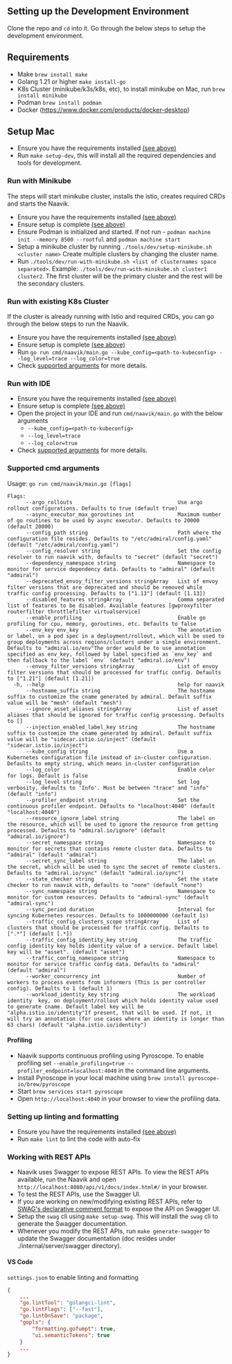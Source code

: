 ## Setting up the Development Environment

Clone the repo and `cd` into it. Go through the below steps to setup the development environment.

## Requirements
* Make `brew install make`
* Golang 1.21 or higher `make install-go`
* K8s Cluster (minikube/k3s/k8s, etc), to install minikube on Mac, run `brew install minikube`
* Podman `brew install podman`
* Docker (https://www.docker.com/products/docker-desktop)

## Setup Mac
* Ensure you have the requirements installed [(see above)](#requirements)
* Run `make setup-dev`, this will install all the required dependencies and tools for development.

### Run with Minikube
The steps will start minikube cluster, installs the istio, creates required CRDs and starts the Naavik.
* Ensure you have the requirements installed [(see above)](#requirements)
* Ensure setup is complete [(see above)](#setup-mac)
* Ensure Podman is initialized and started. If not run - `podman machine init --memory 8500 --rootful` and `podman machine start`
* Setup a minikube cluster by running `./tools/dev/setup-minikube.sh <cluster name>` Create multiple clusters by changing the cluster name.
* Run `./tools/dev/run-with-minikube.sh <list of clusternames space separated>`. Example: `./tools/dev/run-with-minikube.sh cluster1 cluster2`. The first cluster will be the primary cluster and the rest will be the secondary clusters.

### Run with existing K8s Cluster
If the cluster is already running with Istio and required CRDs, you can go through the below steps to run the Naavik.
* Ensure you have the requirements installed [(see above)](#requirements)
* Ensure setup is complete [(see above)](#setup-mac)
* Run `go run cmd/naavik/main.go --kube_config=<path-to-kubeconfig> --log_level=trace --log_color=true`
* Check [supported arguments](#supported-cmd-arguments) for more details.

### Run with IDE
* Ensure you have the requirements installed [(see above)](#requirements)
* Ensure setup is complete [(see above)](#setup-mac)
* Open the project in your IDE and run `cmd/naavik/main.go` with the below arguments
    * `--kube_config=<path-to-kubeconfig>`
    * `--log_level=trace`
    * `--log_color=true`
* Check [supported arguments](#supported-cmd-arguments) for more details.

### Supported cmd arguments
Usage:
 `go run cmd/naavik/main.go [flags]`
```
Flags:
      --argo_rollouts                                  Use argo rollout configurations. Defaults to true (default true)
      --async_executor_max_goroutines int              Maximum number of go routines to be used by async executor. Defaults to 20000 (default 20000)
      --config_path string                             Path where the configuration file resides. Defaults to "/etc/admiral/config.yaml" (default "/etc/admiral/config.yaml")
      --config_resolver string                         Set the config resolver to run naavik with, defaults to "secret" (default "secret")
      --dependency_namespace string                    Namespace to monitor for service dependency data. Defaults to "admiral" (default "admiral")
      --deprecated_envoy_filter_versions stringArray   List of envoy filter versions that are deprecated and should be removed while traffic config processing. Defaults to ["1.13"] (default [1.13])
      --disabled_features stringArray                  Comma separated list of features to be disabled. Available features [gwproxyfilter routerfilter throttlefilter virtualservice]
      --enable_profiling                               Enable go profiling for cpu, memory, goroutines, etc. Defaults to false
      --env_key env_key                                The annotation or label, on a pod spec in a deployment/rollout, which will be used to group deployments across regions/clusters under a single environment. Defaults to "admiral.io/env"The order would be to use annotation specified as env_key, followed by label specified as `env_key` and then fallback to the label `env` (default "admiral.io/env")
      --envoy_filter_versions stringArray              List of envoy filter versions that should be processed for traffic config. Defaults to ["1.21"] (default [1.21])
  -h, --help                                           help for naavik
      --hostname_suffix string                         The hostname suffix to customize the cname generated by admiral. Default suffix value will be "mesh" (default "mesh")
      --ignore_asset_aliases stringArray               List of asset aliases that should be ignored for traffic config processing. Defaults to []
      --injection_enabled_label_key string             The hostname suffix to customize the cname generated by admiral. Default suffix value will be "sidecar.istio.io/inject" (default "sidecar.istio.io/inject")
      --kube_config string                             Use a Kubernetes configuration file instead of in-cluster configuration. Defaults to empty string, which means in-cluster configuration
      --log_color                                      Enable color for logs. Default is false
      --log_level string                               Set log verbosity, defaults to 'Info'. Must be between "trace" and "info" (default "info")
      --profiler_endpoint string                       Set the continuous profiler endpoint. Defaults to "localhost:4040" (default "localhost:4040")
      --resource_ignore_label string                   The label on the resource, which will be used to ignore the resource from getting processed. Defaults to "admiral.io/ignore" (default "admiral.io/ignore")
      --secret_namespace string                        Namespace to monitor for secrets that contains remote cluster data. Defaults to "admiral" (default "admiral")
      --secret_sync_label string                       The label on the secret, which will be used to sync the secret of remote clusters. Defaults to "admiral.io/sync" (default "admiral.io/sync")
      --state_checker string                           Set the state checker to run naavik with, defaults to "none" (default "none")
      --sync_namespace string                          Namespace to monitor for custom resources. Defaults to "admiral-sync" (default "admiral-sync")
      --sync_period duration                           Interval for syncing Kubernetes resources. Defaults to 1000000000 (default 1s)
      --traffic_config_clusters_scope stringArray      List of clusters that should be processed for traffic config. Defaults to [".*"] (default [.*])
      --traffic_config_identity_key string             The traffic config identity key holds identity value of a service. Default label key will be "asset". (default "asset")
      --traffic_config_namespace string                Namespace to monitor for service traffic config data. Defaults to "admiral" (default "admiral")
      --worker_concurrency int                         Number of workers to process events from informers (This is per controller config). Defaults to 1 (default 1)
      --workload_identity_key string                   The workload identity  key, on deployment/rollout which holds identity value used to generate cname. Default label key will be "alpha.istio.io/identity"If present, that will be used. If not, it will try an annotation (for use cases where an identity is longer than 63 chars) (default "alpha.istio.io/identity")
```

#### Profiling
* Naavik supports continuous profiling using Pyroscope. To enable profiling set `--enable_profiling=true --profiler_endpoint=localhost:4040` in the command line arguments.
* Install Pyroscope in your local machine using `brew install pyroscope-io/brew/pyroscope`
* Start `brew services start pyroscope`
* Open `http://localhost:4040` in your browser to view the profiling data.

### Setting up linting and formatting
* Ensure you have the requirements installed [(see above)](#setup-mac)
* Run `make lint` to lint the code with auto-fix

### Working with REST APIs
* Naavik uses Swagger to expose REST APIs. To view the REST APIs available, run the Naavik and open `http://localhost:8080/api/v1/docs/index.html#/` in your browser.
* To test the REST APIs, use the Swagger UI.
* If you are working on new/modifying existing REST APIs, refer to [SWAG's declarative comment format](https://github.com/swaggo/swag?tab=readme-ov-file#api-operation) to expose the API on Swagger UI.
* Setup the `swag` cli using `make setup-swag`. This will install the `swag` cli to generate the Swagger documentation.
* Whenever you modify the REST APIs, run `make generate-swagger` to update the Swagger documentation (doc resides under ./internal/server/swagger directory).

#### VS Code 
`settings.json` to enable linting and formatting
```json
{
    ...
    "go.lintTool": "golangci-lint",
    "go.lintFlags": ["--fast"],
    "go.lintOnSave": "package",
    "gopls": {
        "formatting.gofumpt": true,
        "ui.semanticTokens": true
    }
    ...
}
```
